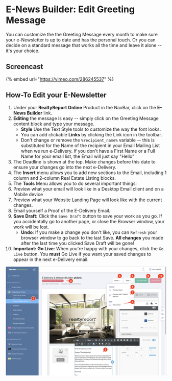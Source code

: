 # E-News Builder: Edit Greeting Message

You can customize the the Greeting Message every month to make sure your e-Newsletter is up to date and has the personal touch. Or you can decide on a standard message that works all the time and leave it alone -- it's your choice.

## Screencast

{% embed url="https://vimeo.com/286245537" %}

## How-To Edit your E-Newsletter

1. Under your **RealtyReport Online** Product in the NavBar, click on the **E-News Builder** link.
2. **Editing** the message is easy -- simply click on the Greeting Message content block and type your message.
   * **Style** Use the Text Style tools to customize the way the font looks.
   * You can add clickable **Links** by clicking the Link icon in the toolbar.
   * Don't change or remove the `%recipient_name%` variable -- this is substituted for the Name of the recipient in your Email Mailing List when we run e-Delivery. If you don't have a First Name or a Full Name for your email list, the Email will just say "Hello"
3. The Deadline is shown at the top. Make changes before this date to ensure your changes go into the next e-Delivery.
4. The **Insert** menu allows you to add new sections to the Email, including 1 column and 2-column Real Estate Listing blocks.
5. The **Tools** Menu allows you to do several important things:
6. Preview what your email will look like in a Desktop Email client and on a Mobile device
7. Preview what your Website Landing Page will look like with the current changes.
8. Email yourself a Proof of the E-Delivery Email.
9. **Save Draft:** Click the `Save Draft` button to save your work as you go. If you accidentally go to another page, or close the Browser window, your work will be lost.
   * **Undo**: If you make a change you don't like, you can `Refresh` your browser window to go back to the last Save. **All changes** you made after the last time you clicked Save Draft will be gone!
10. **Important: Go Live**: When you're happy with your changes, click the `Go Live` button. You **must** Go Live if you want your saved changes to appear in the next e-Delivery email.

![](../.gitbook/assets/market-connections-ocs3-or-enews-builder-basics.png)

